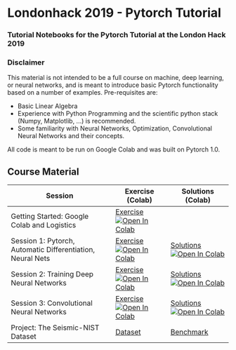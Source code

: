 # Londonhack 2019 - Pytorch Tutorial
### Tutorial Notebooks for the Pytorch Tutorial at the London Hack 2019

### Disclaimer

This material is not intended to be a full course on machine, deep learning, or neural networks, and is meant to introduce basic Pytorch functionality based on a number of examples.
Pre-requisites are:   

- Basic Linear Algebra
- Experience with Python Programming and the scientific python stack (Numpy, Matplotlib, ...) is recommended.
- Some familiarity with Neural Networks, Optimization, Convolutional Neural Networks and their concepts.

All code is meant to be run on Google Colab and was built on Pytorch 1.0.

## Course Material

| Session   | Exercise (Colab) | Solutions (Colab)     |
|-----------|------------------|-----------------------|
| Getting Started: Google Colab and Logistics | [Exercise](session_0/Getting_Started.ipynb) [![Open In Colab](https://colab.research.google.com/assets/colab-badge.svg)](http://colab.research.google.com/github/LukasMosser/londonhack_pytorch/blob/master/practical_0/Getting_Started.ipynb)   | |
| Session 1: Pytorch, Automatic Differentiation, Neural Nets | [Exercise](session_1/Londonhack-Session-1-Pytorch-Autograd-Optimization-Neural-Networks-Exercise.ipynb) [![Open In Colab](https://colab.research.google.com/assets/colab-badge.svg)](http://colab.research.google.com/github/LukasMosser/londonhack_pytorch/blob/master/session_1/Londonhack-Session-1-Pytorch-Autograd-Optimization-Neural-Networks-Exercise.ipynb)   |     [Solutions](https://github.com/LukasMosser/londonhack_pytorch/blob/master/session_1/Londonhack-Session-1-Pytorch-Autograd-Optimization-Neural-Networks-Solutions.ipynb)  [![Open In Colab](https://colab.research.google.com/assets/colab-badge.svg)](https://colab.research.google.com/github/LukasMosser/londonhack_pytorch/blob/master/session_1/Londonhack-Session-1-Pytorch-Autograd-Optimization-Neural-Networks-Solutions.ipynb)      |
| Session 2: Training Deep Neural Networks | [Exercise](session_2/Londonhack-Session-2-MNIST-Neural-Networks-Regularization-Cross-Validation-Exercise.ipynb) [![Open In Colab](https://colab.research.google.com/assets/colab-badge.svg)](http://colab.research.google.com/github/LukasMosser/londonhack_pytorch/blob/master/session_2/Londonhack-Session-2-MNIST-Neural-Networks-Regularization-Cross-Validation-Exercise.ipynb)   |     [Solutions](https://github.com/LukasMosser/londonhack_pytorch/blob/master/session_2/Londonhack-Session-2-MNIST-Neural-Networks-Regularization-Cross-Validation-Solutions.ipynb)  [![Open In Colab](https://colab.research.google.com/assets/colab-badge.svg)](https://colab.research.google.com/github/LukasMosser/londonhack_pytorch/blob/master/session_2/Londonhack-Session-2-MNIST-Neural-Networks-Regularization-Cross-Validation-Solutions.ipynb)      |
| Session 3: Convolutional Neural Networks | [Exercise](session_3/Londonhack-Session-3-FromConvolutions-To-ConvNets-Exercise.ipynb) [![Open In Colab](https://colab.research.google.com/assets/colab-badge.svg)](http://colab.research.google.com/github/LukasMosser/londonhack_pytorch/blob/master/session_3/Londonhack-Session-3-FromConvolutions-To-ConvNets-Exercise.ipynb)   |     [Solutions](https://github.com/LukasMosser/londonhack_pytorch/blob/master/session_3/Londonhack-Session-3-FromConvolutions-To-ConvNets-Solutions.ipynb)  [![Open In Colab](https://colab.research.google.com/assets/colab-badge.svg)](https://colab.research.google.com/github/LukasMosser/londonhack_pytorch/blob/master/session_3/Londonhack-Session-3-FromConvolutions-To-ConvNets-Solutions.ipynb)      |
| Project: The Seismic-NIST Dataset | [Dataset](https://github.com/LukasMosser/SNIST) | [Benchmark](https://github.com/LukasMosser/SNIST/blob/master/benchmarks/SNIST_Benchmark_Roeth_and_Tarantola.ipynb) |
